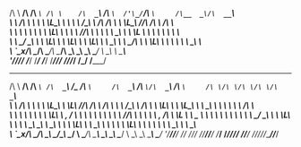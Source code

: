 /\ \  __/\ \/\  _`\ /\ \    /\  _`\ /\  __`\  /'\_/`\/\  _`\     /\__  _\/\  __`\                              
\ \ \/\ \ \ \ \ \L\_\ \ \   \ \ \/\_\ \ \/\ \/\      \ \ \L\_\   \/_/\ \/\ \ \/\ \                             
 \ \ \ \ \ \ \ \  _\L\ \ \  _\ \ \/_/\ \ \ \ \ \ \__\ \ \  _\L      \ \ \ \ \ \ \ \                            
  \ \ \_/ \_\ \ \ \L\ \ \ \L\ \ \ \L\ \ \ \_\ \ \ \_/\ \ \ \L\ \     \ \ \ \ \ \_\ \                           
   \ `\___x___/\ \____/\ \____/\ \____/\ \_____\ \_\\ \_\ \____/      \ \_\ \ \_____\                          
    '\/__//__/  \/___/  \/___/  \/___/  \/_____/\/_/ \/_/\/___/        \/_/  \/_____/                          
 __      __  ____    ____    ______  ____        ____    _____   ____    ____        __  __  __  __  ____      
/\ \  __/\ \/\  _`\ /\  _`\ /\__  _\/\  _`\     /\  _`\ /\  __`\/\  _`\ /\  _`\     /\ \/\ \/\ \/\ \/\  _`\    
\ \ \/\ \ \ \ \ \L\_\ \ \L\ \/_/\ \/\ \ \/\ \   \ \ \/\_\ \ \/\ \ \ \L\ \ \ \L\_\   \ \ \_\ \ \ \ \ \ \ \/\ \  
 \ \ \ \ \ \ \ \  _\L\ \ ,  /  \ \ \ \ \ \ \ \   \ \ \/_/\ \ \ \ \ \ ,  /\ \  _\L    \ \  _  \ \ \ \ \ \ \ \ \ 
  \ \ \_/ \_\ \ \ \L\ \ \ \\ \  \_\ \_\ \ \_\ \   \ \ \L\ \ \ \_\ \ \ \\ \\ \ \L\ \   \ \ \ \ \ \ \_\ \ \ \_\ \
   \ `\___x___/\ \____/\ \_\ \_\/\_____\ \____/    \ \____/\ \_____\ \_\ \_\ \____/    \ \_\ \_\ \_____\ \____/
    '\/__//__/  \/___/  \/_/\/ /\/_____/\/___/      \/___/  \/_____/\/_/\/ /\/___/      \/_/\/_/\/_____/\/___/ 
